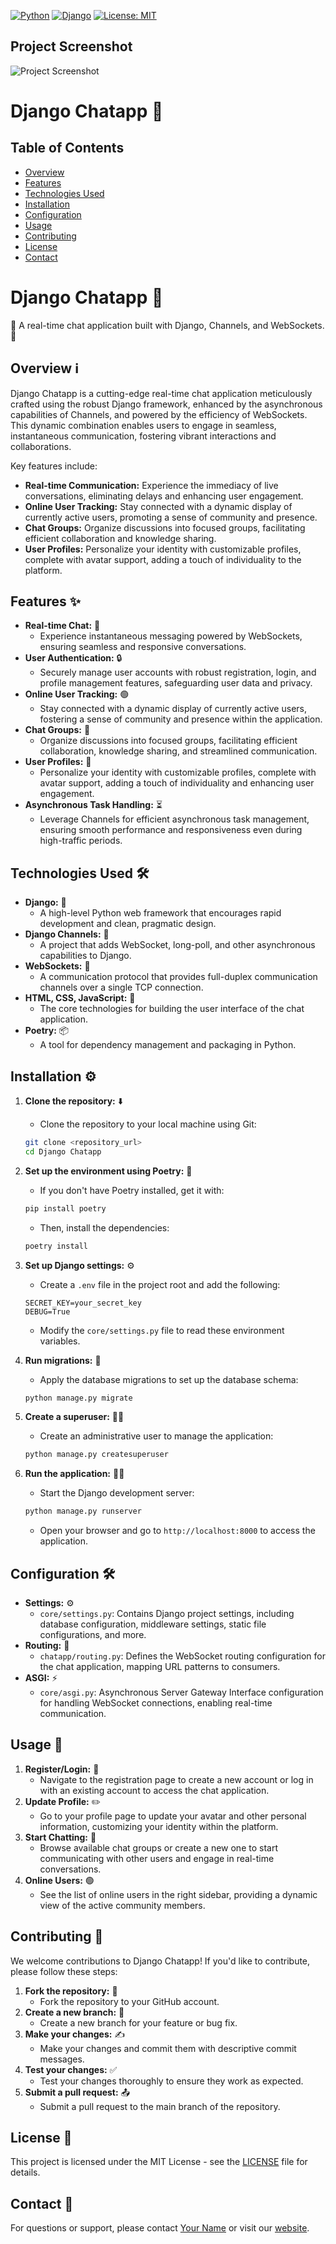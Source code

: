 [![Python](https://img.shields.io/badge/python-3.9-blue.svg)](https://www.python.org/)
[![Django](https://img.shields.io/badge/django-4.0-green.svg)](https://www.djangoproject.com/)
[![License: MIT](https://img.shields.io/badge/License-MIT-yellow.svg)](https://opensource.org/licenses/MIT)

## Project Screenshot
![Project Screenshot](link_to_your_screenshot)

# Django Chatapp 💬

## Table of Contents
- [Overview](#overview)
- [Features](#features)
- [Technologies Used](#technologies-used)
- [Installation](#installation)
- [Configuration](#configuration)
- [Usage](#usage)
- [Contributing](#contributing)
- [License](#license)
- [Contact](#contact)

# Django Chatapp 💬

🚀 A real-time chat application built with Django, Channels, and WebSockets. 🚀

## Overview ℹ️

Django Chatapp is a cutting-edge real-time chat application meticulously crafted using the robust Django framework, enhanced by the asynchronous capabilities of Channels, and powered by the efficiency of WebSockets. This dynamic combination enables users to engage in seamless, instantaneous communication, fostering vibrant interactions and collaborations.

Key features include:

-   **Real-time Communication:** Experience the immediacy of live conversations, eliminating delays and enhancing user engagement.
-   **Online User Tracking:** Stay connected with a dynamic display of currently active users, promoting a sense of community and presence.
-   **Chat Groups:** Organize discussions into focused groups, facilitating efficient collaboration and knowledge sharing.
-   **User Profiles:** Personalize your identity with customizable profiles, complete with avatar support, adding a touch of individuality to the platform.

## Features ✨

-   **Real-time Chat:** 💬
    -   Experience instantaneous messaging powered by WebSockets, ensuring seamless and responsive conversations.
-   **User Authentication:** 🔒
    -   Securely manage user accounts with robust registration, login, and profile management features, safeguarding user data and privacy.
-   **Online User Tracking:** 🟢
    -   Stay connected with a dynamic display of currently active users, fostering a sense of community and presence within the application.
-   **Chat Groups:** 👥
    -   Organize discussions into focused groups, facilitating efficient collaboration, knowledge sharing, and streamlined communication.
-   **User Profiles:** 👤
    -   Personalize your identity with customizable profiles, complete with avatar support, adding a touch of individuality and enhancing user engagement.
-   **Asynchronous Task Handling:** ⏳
    -   Leverage Channels for efficient asynchronous task management, ensuring smooth performance and responsiveness even during high-traffic periods.

## Technologies Used 🛠️

-   **Django:** 🐍
    -   A high-level Python web framework that encourages rapid development and clean, pragmatic design.
-   **Django Channels:** 📡
    -   A project that adds WebSocket, long-poll, and other asynchronous capabilities to Django.
-   **WebSockets:** 🔗
    -   A communication protocol that provides full-duplex communication channels over a single TCP connection.
-   **HTML, CSS, JavaScript:** 🎨
    -   The core technologies for building the user interface of the chat application.
-   **Poetry:** 📦
    -   A tool for dependency management and packaging in Python.

## Installation ⚙️

1.  **Clone the repository:** ⬇️
    -   Clone the repository to your local machine using Git:

    ```bash
    git clone <repository_url>
    cd Django Chatapp
    ```

2.  **Set up the environment using Poetry:** 📝
    -   If you don't have Poetry installed, get it with:

    ```bash
    pip install poetry
    ```
    -   Then, install the dependencies:

    ```bash
    poetry install
    ```

3.  **Set up Django settings:** ⚙️
    -   Create a `.env` file in the project root and add the following:

    ```
    SECRET_KEY=your_secret_key
    DEBUG=True
    ```
    -   Modify the `core/settings.py` file to read these environment variables.

4.  **Run migrations:** 🚀
    -   Apply the database migrations to set up the database schema:

    ```bash
    python manage.py migrate
    ```

5.  **Create a superuser:** 🧑‍💻
    -   Create an administrative user to manage the application:

    ```bash
    python manage.py createsuperuser
    ```

6.  **Run the application:** 🏃‍♂️
    -   Start the Django development server:

    ```bash
    python manage.py runserver
    ```
    -   Open your browser and go to `http://localhost:8000` to access the application.

## Configuration 🛠️

-   **Settings:** ⚙️
    -   `core/settings.py`: Contains Django project settings, including database configuration, middleware settings, static file configurations, and more.
-   **Routing:** 🔀
    -   `chatapp/routing.py`: Defines the WebSocket routing configuration for the chat application, mapping URL patterns to consumers.
-   **ASGI:** ⚡
    -   `core/asgi.py`: Asynchronous Server Gateway Interface configuration for handling WebSocket connections, enabling real-time communication.

## Usage 🚀

1.  **Register/Login:** 🔑
    -   Navigate to the registration page to create a new account or log in with an existing account to access the chat application.
2.  **Update Profile:** ✏️
    -   Go to your profile page to update your avatar and other personal information, customizing your identity within the platform.
3.  **Start Chatting:** 💬
    -   Browse available chat groups or create a new one to start communicating with other users and engage in real-time conversations.
4.  **Online Users:** 🟢
    -   See the list of online users in the right sidebar, providing a dynamic view of the active community members.

## Contributing 🤝

We welcome contributions to Django Chatapp! If you'd like to contribute, please follow these steps:

1.  **Fork the repository:** 🍴
    -   Fork the repository to your GitHub account.
2.  **Create a new branch:** 🌿
    -   Create a new branch for your feature or bug fix.
3.  **Make your changes:** ✍️
    -   Make your changes and commit them with descriptive commit messages.
4.  **Test your changes:** ✅
    -   Test your changes thoroughly to ensure they work as expected.
5.  **Submit a pull request:** 📤
    -   Submit a pull request to the main branch of the repository.

## License 📜

This project is licensed under the MIT License - see the [LICENSE](LICENSE) file for details.

## Contact 📧

For questions or support, please contact [Your Name](your.email@example.com) or visit our [website](https://www.example.com).
